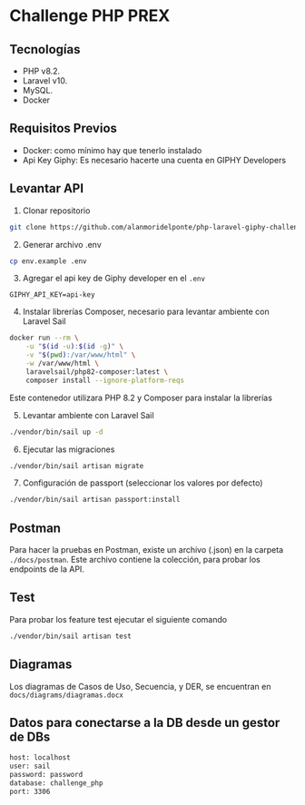 # Challenge PHP PREX

## Tecnologías

- PHP v8.2.
- Laravel v10.
- MySQL.
- Docker

## Requisitos Previos

- Docker: como mínimo hay que tenerlo instalado
- Api Key Giphy: Es necesario hacerte una cuenta en GIPHY Developers

## Levantar API

1. Clonar repositorio

```bash
git clone https://github.com/alanmoridelponte/php-laravel-giphy-challenge.git
```

2. Generar archivo .env

```bash
cp env.example .env
```

3. Agregar el api key de Giphy developer en el `.env`

```env
GIPHY_API_KEY=api-key
```

4. Instalar librerías Composer, necesario para levantar ambiente con Laravel Sail

```bash
docker run --rm \
    -u "$(id -u):$(id -g)" \
    -v "$(pwd):/var/www/html" \
    -w /var/www/html \
    laravelsail/php82-composer:latest \
    composer install --ignore-platform-reqs
```
Este contenedor utilizara PHP 8.2 y Composer para instalar la librerías

5. Levantar ambiente con Laravel Sail

```bash
./vendor/bin/sail up -d
```

6. Ejecutar las migraciones

```bash
./vendor/bin/sail artisan migrate
```

7. Configuración de passport (seleccionar los valores por defecto)

```bash
./vendor/bin/sail artisan passport:install
```

## Postman

Para hacer la pruebas en Postman, existe un archivo (.json) en la carpeta `./docs/postman`. Este archivo contiene la colección, para probar los endpoints de la API.

## Test

Para probar los feature test ejecutar el siguiente comando

```bash
./vendor/bin/sail artisan test
```

## Diagramas

Los diagramas de Casos de Uso, Secuencia, y DER, se encuentran en `docs/diagrams/diagramas.docx`

## Datos para conectarse a la DB desde un gestor de DBs

```bash
host: localhost
user: sail
password: password
database: challenge_php
port: 3306
```

